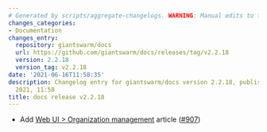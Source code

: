 ```yaml
---
# Generated by scripts/aggregate-changelogs. WARNING: Manual edits to this files will be overwritten.
changes_categories:
- Documentation
changes_entry:
  repository: giantswarm/docs
  url: https://github.com/giantswarm/docs/releases/tag/v2.2.18
  version: 2.2.18
  version_tag: v2.2.18
date: '2021-06-16T11:58:35'
description: Changelog entry for giantswarm/docs version 2.2.18, published on 16 June
  2021, 11:58
title: docs release v2.2.18
---
```


- Add [Web UI > Organization management](https://docs.giantswarm.io/ui-api/web/organizations/) article ([#907](https://github.com/giantswarm/docs/pull/907))
